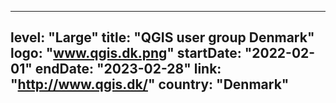 
---
level: "Large"
title: "QGIS user group Denmark"
logo: "www.qgis.dk.png"
startDate: "2022-02-01"
endDate: "2023-02-28"
link: "http://www.qgis.dk/"
country: "Denmark"
---
